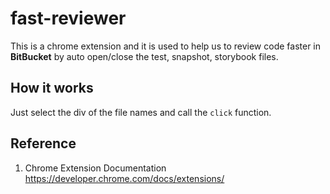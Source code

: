 # fast-reviewer

This is a chrome extension and it is used to help us to review code faster in **BitBucket** by auto open/close the test, snapshot, storybook files.

## How it works

Just select the div of the file names and call the `click` function.

## Reference

1. Chrome Extension Documentation https://developer.chrome.com/docs/extensions/
